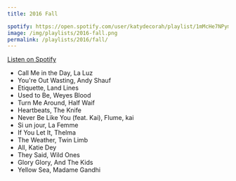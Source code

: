 ```yaml
---
title: 2016 Fall

spotify: https://open.spotify.com/user/katydecorah/playlist/1mMcHe7NPym8lMNSRjkRd2
image: /img/playlists/2016-fall.png
permalink: /playlists/2016/fall/
---
```


[Listen on Spotify](https://open.spotify.com/user/katydecorah/playlist/1mMcHe7NPym8lMNSRjkRd2)

- Call Me in the Day, La Luz
- You're Out Wasting, Andy Shauf
- Etiquette, Land Lines
- Used to Be, Weyes Blood
- Turn Me Around, Half Waif
- Heartbeats, The Knife
- Never Be Like You (feat. Kai), Flume, kai
- Si un jour, La Femme
- If You Let It, Thelma
- The Weather, Twin Limb
- All, Katie Dey
- They Said, Wild Ones
- Glory Glory, And The Kids
- Yellow Sea, Madame Gandhi
